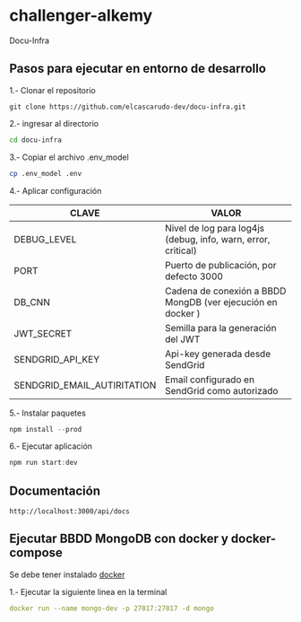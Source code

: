 # challenger-alkemy
Docu-Infra




## Pasos para ejecutar en entorno de desarrollo

1.- Clonar el repositorio

```
git clone https://github.com/elcascarudo-dev/docu-infra.git
```

2.- ingresar al directorio 

```bash
cd docu-infra
```

3.- Copiar el archivo .env_model

```bash
cp .env_model .env
```

4.- Aplicar configuración

| CLAVE                        | VALOR                                                         |
|------------------------------|---------------------------------------------------------------|
| DEBUG_LEVEL                  | Nivel de log para log4js (debug, info, warn, error, critical) |
| PORT                         | Puerto de publicación, por defecto 3000                       |
| DB_CNN                       | Cadena de conexión a BBDD MongDB (ver ejecución en docker )   |
| JWT_SECRET                   | Semilla para la generación del JWT                            |
| SENDGRID_API_KEY             | Api-key generada desde SendGrid                               | 
| SENDGRID_EMAIL_AUTIRITATION  | Email configurado en SendGrid como autorizado                 |

5.- Instalar paquetes

```JavaScript
npm install --prod
```

6.- Ejecutar aplicación

```JavaScript
npm run start:dev
```

## Documentación

```
http://localhost:3000/api/docs
```

## Ejecutar BBDD MongoDB con docker y docker-compose

Se debe tener instalado [docker](https://docker.com)

1.- Ejecutar la siguiente linea en la terminal

```yml
docker run --name mongo-dev -p 27017:27017 -d mongo
```

